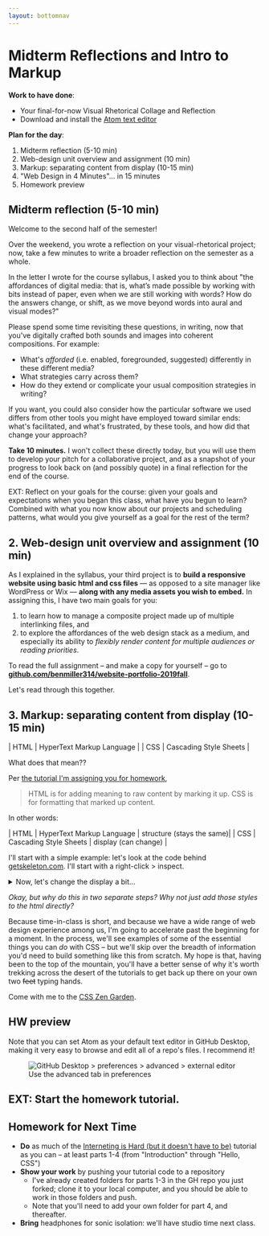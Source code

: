 ```yaml
---
layout: bottomnav
---
```



# Midterm Reflections and Intro to Markup

**Work to have done**:

* Your final-for-now Visual Rhetorical Collage and Reflection
* Download and install the [Atom text editor](http://atom.io)

**Plan for the day**:

1. Midterm reflection (5-10 min)
2. Web-design unit overview and assignment (10 min)
3. Markup: separating content from display (10-15 min)
4. "Web Design in 4 Minutes"... in 15 minutes
5. Homework preview

## Midterm reflection (5-10 min)

Welcome to the second half of the semester!

Over the weekend, you wrote a reflection on your visual-rhetorical project; now, take a few minutes to write a broader reflection on the semester as a whole.

In the letter I wrote for the course syllabus, I asked you to think about "the affordances of digital media: that is, what’s made possible by working with bits instead of paper, even when we are still working with words? How do the answers change, or shift, as we move beyond words into aural and visual modes?"

<div class="alert alert-success">

<p>Please spend some time revisiting these questions, in writing, now that you've digitally crafted both sounds and images into coherent compositions. For example:
  <ul>
    <li>What's <em>afforded</em> (i.e. enabled, foregrounded, suggested) differently in these different media?</li>
    <li>What strategies carry across them?</li>
    <li>How do they extend or complicate your usual composition strategies in writing?</li>
  </ul>
</p>

<p>If you want, you could also consider how the particular software we used differs from other tools you might have employed toward similar ends: what's facilitated, and what's frustrated, by these tools, and how did that change your approach?
</p>
</div>

**Take 10 minutes.** I won't collect these directly today, but you will use them to develop your pitch for a collaborative project, and as a snapshot of your progress to look back on (and possibly quote) in a final reflection for the end of the course.

EXT: Reflect on your goals for the course: given your goals and expectations when you began this class, what have you begun to learn? Combined with what you now know about our projects and scheduling patterns, what would you give yourself as a goal for the rest of the term?

## 2. Web-design unit overview and assignment (10 min)

As I explained in the syllabus, your third project is to **build a responsive website using basic html and css files** — as opposed to a site manager like WordPress or Wix — **along with any media assets you wish to embed.** In assigning this, I have two main goals for you:

1. to learn how to manage a composite project made up of multiple interlinking files, and
2. to explore the affordances of the web design stack as a medium, and especially its ability to _flexibly render content for multiple audiences or reading priorities_.

<div class="alert alert-success">
To read the full assignment – and make a copy for yourself – go to <strong><a href="https://github.com/benmiller314/website-portfolio-2019fall">github.com/benmiller314/website-portfolio-2019fall</a></strong>.
</div>

Let's read through this together.

<!-- Go through overview, constraints, deadlines. -->

## 3. Markup: separating content from display (10-15 min)

| HTML | HyperText Markup Language |
| CSS | Cascading Style Sheets |

What does that mean??

Per [the tutorial I'm assigning you for homework](https://internetingishard.com/html-and-css/introduction#html-css-and-javascript),
> HTML is for adding meaning to raw content by marking it up.
CSS is for formatting that marked up content.

<!-- Make the connection to their own markup on the Issue Queue: bold, italic, etc. -->

In other words:

| HTML | HyperText Markup Language | structure (stays the same)|
| CSS | Cascading Style Sheets | display (can change) |


I'll start with a simple example: let's look at the code behind [getskeleton.com](http://getskeleton.com). I'll start with a right-click > inspect.

<!--
* head / body
* body has a big container
* inside the container is a section, a nav, and a bunch of divs (each with an id)
* open _typography_ div to show how the boxes just nest inside each other
-->

<details>
<summary>Now, let's change the display a bit...</summary>
<!-- implement one line at a time -->
<pre><code>
div {
  border: 1px dotted crimson;
  background-color: lightgray;
}
<!-- then mess with the color picker -->
</code>
</pre>
</details>

*Okay, but why do this in two separate steps? Why not just add those styles to the html directly?*

Because time-in-class is short, and because we have a wide range of web design experience among us, I'm going to accelerate past the beginning for a moment. In the process, we'll see examples of some of the essential things you can *do* with CSS – but we'll skip over the breadth of information you'd need to build something like this from scratch. My hope is that, having been to the top of the mountain, you'll have a better sense of why it's worth trekking across the desert of the tutorials to get back up there on your own two <del>feet</del> typing hands.

<div class="alert alert-info">
Come with me to the <a href="http://www.csszengarden.com">CSS Zen Garden</a>.
</div>

<!--
demo Garments,
Screen Filler,
A Robot Named Jimmy.

Emphasize that this is all _exactly_ the same html.
-->

## HW preview
Note that you can set Atom as your default text editor in GitHub Desktop, making it very easy to browse and edit all of a repo's files. I recommend it!

<figure>
<img src="{{site.github.baseurl}}/uploads/gh-desktop--set-text-editor.png" alt="GitHub Desktop > preferences > advanced > external editor" />
<figcaption>Use the advanced tab in preferences</figcaption>
</figure>

## EXT: Start the homework tutorial.


<!-- MOVED TO NEXT LESSON
## 4. "Web Design in 4 Minutes"... in 15 minutes


I expect this will take a bit more than four minutes, because I fully plan to interject, and I hope you will, too. But that's really what this is called:
[http://jgthms.com/web-design-in-4-minutes](http://jgthms.com/web-design-in-4-minutes/)
-->

## Homework for Next Time

* **Do** as much of the [Interneting is Hard (but it doesn't have to be)](http://web.archive.org/web/20190213013947/https://internetingishard.com/html-and-css/) tutorial as you can – at least parts 1-4 (from "Introduction" through "Hello, CSS")
* **Show your work** by pushing your tutorial code to a repository
   - I've already created folders for parts 1-3 in the GH repo you just forked; clone it to your local computer, and you should be able to work in those folders and push.
   - Note that you'll need to add your own folder for part 4, and thereafter.
* **Bring** headphones for sonic isolation: we'll have studio time next class.
